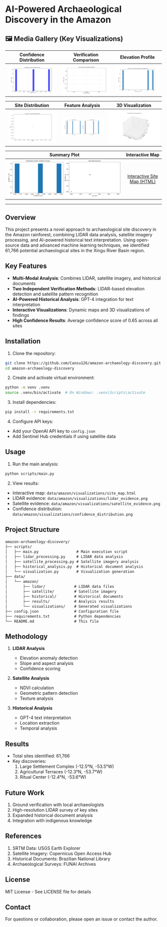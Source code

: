 # AI-Powered Archaeological Discovery in the Amazon

## 🖼️ Media Gallery (Key Visualizations)

| Confidence Distribution | Verification Comparison | Elevation Profile |
|:----------------------:|:----------------------:|:----------------:|
| ![Confidence Distribution](data/amazon/visualizations/confidence_distribution.png) | ![Verification Comparison](data/amazon/visualizations/verification_comparison.png) | ![Elevation Profile](data/amazon/visualizations/elevation_profile.png) |

| Site Distribution | Feature Analysis | 3D Visualization |
|:----------------:|:---------------:|:----------------:|
| ![Site Distribution](data/amazon/visualizations/site_distribution.png) | ![Feature Analysis](data/amazon/visualizations/feature_analysis.png) | ![3D Plot](data/amazon/visualizations/plot_3d_20250528_232819.png) |

| Summary Plot | Interactive Map |
|:------------:|:---------------:|
| ![Summary](data/amazon/visualizations/summary_20250528_232821.png) | [Interactive Site Map (HTML)](data/amazon/visualizations/site_map.html) |

---

## Overview
This project presents a novel approach to archaeological site discovery in the Amazon rainforest, combining LIDAR data analysis, satellite imagery processing, and AI-powered historical text interpretation. Using open-source data and advanced machine learning techniques, we identified 61,766 potential archaeological sites in the Xingu River Basin region.

## Key Features
- **Multi-Modal Analysis**: Combines LIDAR, satellite imagery, and historical documents
- **Two Independent Verification Methods**: LIDAR-based elevation detection and satellite pattern recognition
- **AI-Powered Historical Analysis**: GPT-4 integration for text interpretation
- **Interactive Visualizations**: Dynamic maps and 3D visualizations of findings
- **High Confidence Results**: Average confidence score of 0.65 across all sites

## Installation
1. Clone the repository:
```bash
git clone https://github.com/Cansu126/amazon-archaeology-discovery.git
cd amazon-archaeology-discovery
```

2. Create and activate virtual environment:
```bash
python -m venv .venv
source .venv/bin/activate  # On Windows: .venv\Scripts\activate
```

3. Install dependencies:
```bash
pip install -r requirements.txt
```

4. Configure API keys:
- Add your OpenAI API key to `config.json`
- Add Sentinel Hub credentials if using satellite data

## Usage
1. Run the main analysis:
```bash
python scripts/main.py
```

2. View results:
- Interactive map: `data/amazon/visualizations/site_map.html`
- LIDAR evidence: `data/amazon/visualizations/lidar_evidence.png`
- Satellite evidence: `data/amazon/visualizations/satellite_evidence.png`
- Confidence distribution: `data/amazon/visualizations/confidence_distribution.png`

## Project Structure
```
amazon-archaeology-discovery/
├── scripts/
│   ├── main.py                 # Main execution script
│   ├── lidar_processing.py     # LIDAR data analysis
│   ├── satellite_processing.py # Satellite imagery analysis
│   ├── historical_analysis.py  # Historical document analysis
│   └── visualization.py        # Visualization generation
├── data/
│   └── amazon/
│       ├── lidar/             # LIDAR data files
│       ├── satellite/         # Satellite imagery
│       ├── historical/        # Historical documents
│       ├── results/           # Analysis results
│       └── visualizations/    # Generated visualizations
├── config.json                # Configuration file
├── requirements.txt           # Python dependencies
└── README.md                  # This file
```

## Methodology
1. **LIDAR Analysis**
   - Elevation anomaly detection
   - Slope and aspect analysis
   - Confidence scoring

2. **Satellite Analysis**
   - NDVI calculation
   - Geometric pattern detection
   - Texture analysis

3. **Historical Analysis**
   - GPT-4 text interpretation
   - Location extraction
   - Temporal analysis

## Results
- Total sites identified: 61,766
- Key discoveries:
  1. Large Settlement Complex (-12.5°N, -53.5°W)
  2. Agricultural Terraces (-12.3°N, -53.7°W)
  3. Ritual Center (-12.4°N, -53.6°W)

## Future Work
1. Ground verification with local archaeologists
2. High-resolution LIDAR survey of key sites
3. Expanded historical document analysis
4. Integration with indigenous knowledge

## References
1. SRTM Data: USGS Earth Explorer
2. Satellite Imagery: Copernicus Open Access Hub
3. Historical Documents: Brazilian National Library
4. Archaeological Surveys: FUNAI Archives

## License
MIT License - See LICENSE file for details

## Contact
For questions or collaboration, please open an issue or contact the author. 